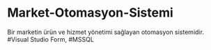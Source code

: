 # Market-Otomasyon-Sistemi
Bir marketin ürün ve hizmet yönetimi sağlayan otomasyon sistemidir. #Visual Studio Form, #MSSQL
